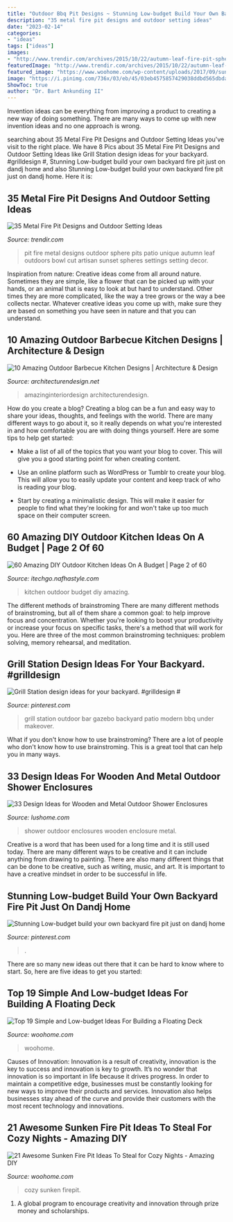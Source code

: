 ```yaml
---
title: "Outdoor Bbq Pit Designs ~ Stunning Low-budget Build Your Own Backyard Fire Pit Just On Dandj Home"
description: "35 metal fire pit designs and outdoor setting ideas"
date: "2023-02-14"
categories:
- "ideas"
tags: ["ideas"]
images:
- "http://www.trendir.com/archives/2015/10/22/autumn-leaf-fire-pit-sphere-melissa-crisp.jpg"
featuredImage: "http://www.trendir.com/archives/2015/10/22/autumn-leaf-fire-pit-sphere-melissa-crisp.jpg"
featured_image: "https://www.woohome.com/wp-content/uploads/2017/09/sunken-firepit-for-cozy-nights-13.jpg"
image: "https://i.pinimg.com/736x/03/eb/45/03eb4575857429038ddbd565dbda1b49.jpg"
ShowToc: true
author: "Dr. Bart Ankunding II"
---
```



Invention ideas can be everything from improving a product to creating a new way of doing something. There are many ways to come up with new invention ideas and no one approach is wrong.

	

		
searching about 35 Metal Fire Pit Designs and Outdoor Setting Ideas you've visit to the right place. We have 8 Pics about 35 Metal Fire Pit Designs and Outdoor Setting Ideas like Grill Station design ideas for your backyard. #grilldesign #, Stunning Low-budget build your own backyard fire pit just on dandj home and also Stunning Low-budget build your own backyard fire pit just on dandj home. Here it is:
		
    
## 35 Metal Fire Pit Designs And Outdoor Setting Ideas

<img loading=lazy src="http://www.trendir.com/archives/2015/10/22/autumn-leaf-fire-pit-sphere-melissa-crisp.jpg" onerror="this.onerror=null;this.src='https://tse1.mm.bing.net/th?id=OIP.B3i4y8YMfAi-fLrdqcVpHQHaFL&amp;pid=15.1';" alt="35 Metal Fire Pit Designs and Outdoor Setting Ideas">

_Source: trendir.com_

>pit fire metal designs outdoor sphere pits patio unique autumn leaf outdoors bowl cut artisan sunset spheres settings setting decor. 

	

Inspiration from nature:
Creative ideas come from all around nature. Sometimes they are simple, like a flower that can be picked up with your hands, or an animal that is easy to look at but hard to understand. Other times they are more complicated, like the way a tree grows or the way a bee collects nectar. Whatever creative ideas you come up with, make sure they are based on something you have seen in nature and that you can understand.

    
## 10 Amazing Outdoor Barbecue Kitchen Designs | Architecture &amp; Design

<img loading=lazy src="https://cdn.architecturendesign.net/wp-content/uploads/2014/09/1074.jpg" onerror="this.onerror=null;this.src='https://tse4.mm.bing.net/th?id=OIP.KHGW3xsA_SOYUaSNyiPqTAHaLG&amp;pid=15.1';" alt="10 Amazing Outdoor Barbecue Kitchen Designs | Architecture &amp; Design">

_Source: architecturendesign.net_

>amazinginteriordesign architecturendesign. 

	

How do you create a blog?
Creating a blog can be a fun and easy way to share your ideas, thoughts, and feelings with the world. There are many different ways to go about it, so it really depends on what you're interested in and how comfortable you are with doing things yourself. Here are some tips to help get started: 
- Make a list of all of the topics that you want your blog to cover. This will give you a good starting point for when creating content.

- Use an online platform such as WordPress or Tumblr to create your blog. This will allow you to easily update your content and keep track of who is reading your blog.

- Start by creating a minimalistic design. This will make it easier for people to find what they're looking for and won't take up too much space on their computer screen.

    
## 60 Amazing DIY Outdoor Kitchen Ideas On A Budget | Page 2 Of 60

<img loading=lazy src="http://itechgo.com/wp-content/uploads/2018/04/Amazing-DIY-Outdoor-Kitchen-Ideas-On-A-Budget-50.jpg" onerror="this.onerror=null;this.src='https://tse1.mm.bing.net/th?id=OIP.qqfG8TiV5zjZzAZwxFqeSQHaFm&amp;pid=15.1';" alt="60 Amazing DIY Outdoor Kitchen Ideas On A Budget | Page 2 of 60">

_Source: itechgo.nafhastyle.com_

>kitchen outdoor budget diy amazing. 

	

The different methods of brainstroming
There are many different methods of brainstroming, but all of them share a common goal: to help improve focus and concentration. Whether you're looking to boost your productivity or increase your focus on specific tasks, there's a method that will work for you. Here are three of the most common brainstroming techniques: problem solving, memory rehearsal, and meditation.

    
## Grill Station Design Ideas For Your Backyard. #grilldesign #

<img loading=lazy src="https://i.pinimg.com/736x/03/eb/45/03eb4575857429038ddbd565dbda1b49.jpg" onerror="this.onerror=null;this.src='https://tse3.mm.bing.net/th?id=OIP.yvWPPBXFU4r5G50Ah_cAHAHaNK&amp;pid=15.1';" alt="Grill Station design ideas for your backyard. #grilldesign #">

_Source: pinterest.com_

>grill station outdoor bar gazebo backyard patio modern bbq under makeover. 

	

What if you don't know how to use brainstroming?
There are a lot of people who don't know how to use brainstroming. This is a great tool that can help you in many ways.

    
## 33 Design Ideas For Wooden And Metal Outdoor Shower Enclosures

<img loading=lazy src="http://www.lushome.com/wp-content/uploads/2015/04/outdoor-shower-enclosures-design-ideas-3.jpg" onerror="this.onerror=null;this.src='https://tse4.mm.bing.net/th?id=OIP.Yw678ffYARYOnyeTA1tNQgHaJ4&amp;pid=15.1';" alt="33 Design Ideas for Wooden and Metal Outdoor Shower Enclosures">

_Source: lushome.com_

>shower outdoor enclosures wooden enclosure metal. 

	

Creative is a word that has been used for a long time and it is still used today. There are many different ways to be creative and it can include anything from drawing to painting. There are also many different things that can be done to be creative, such as writing, music, and art. It is important to have a creative mindset in order to be successful in life.

    
## Stunning Low-budget Build Your Own Backyard Fire Pit Just On Dandj Home

<img loading=lazy src="https://i.pinimg.com/736x/13/20/76/132076b252ef4f571c0d91987beac058.jpg" onerror="this.onerror=null;this.src='https://tse2.mm.bing.net/th?id=OIP.KgbL3ADrMnJdRAdfKthd_gHaNM&amp;pid=15.1';" alt="Stunning Low-budget build your own backyard fire pit just on dandj home">

_Source: pinterest.com_

>. 

	

There are so many new ideas out there that it can be hard to know where to start. So, here are five ideas to get you started: 

    
## Top 19 Simple And Low-budget Ideas For Building A Floating Deck

<img loading=lazy src="https://www.woohome.com/wp-content/uploads/2016/04/DIY-Floating-Deck-Woohome-2.jpg" onerror="this.onerror=null;this.src='https://tse4.mm.bing.net/th?id=OIP.mzvyW7fRSXFCVvKMCsvwPQHaLg&amp;pid=15.1';" alt="Top 19 Simple and Low-budget Ideas For Building a Floating Deck">

_Source: woohome.com_

>woohome. 

	

Causes of Innovation:
Innovation is a result of creativity, innovation is the key to success and innovation is key to growth. It’s no wonder that innovation is so important in life because it drives progress. In order to maintain a competitive edge, businesses must be constantly looking for new ways to improve their products and services. Innovation also helps businesses stay ahead of the curve and provide their customers with the most recent technology and innovations.

    
## 21 Awesome Sunken Fire Pit Ideas To Steal For Cozy Nights - Amazing DIY

<img loading=lazy src="https://www.woohome.com/wp-content/uploads/2017/09/sunken-firepit-for-cozy-nights-13.jpg" onerror="this.onerror=null;this.src='https://tse2.mm.bing.net/th?id=OIP.fAZP44aBZ1ZLmzyTeOTrMAHaJ4&amp;pid=15.1';" alt="21 Awesome Sunken Fire Pit Ideas To Steal for Cozy Nights - Amazing DIY">

_Source: woohome.com_

>cozy sunken firepit. 

	

1. A global program to encourage creativity and innovation through prize money and scholarships. 

